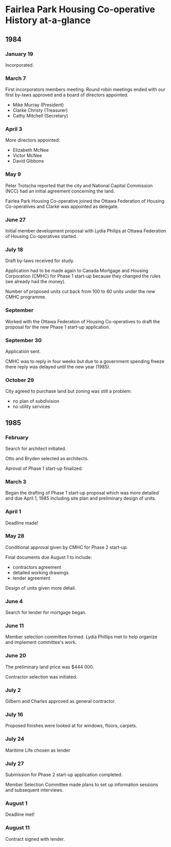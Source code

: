 # Fairlea Park Housing Co-operative History at-a-glance

## 1984

### January 19

Incorporated.

### March 7

First incorporators members meeting. Round robin meetings ended with our first by-laws approved and a board of directors appointed.

* Mike Murray (President)
* Clarke Christy (Treasurer)
* Cathy Mitchell (Secretary)

### April 3

More directors appointed:

* Elizabeth McNee
* Victor McNee
* David Gibbons

### May 9

Peter Trotscha reported that the city and National Capital Commission (NCC) had an initial agreement concerning the land.

Fairlea Park Housing Co-operative joined the Ottawa Federation of Housing Co-operatives and Clarke was appointed as delegate.

### June 27 

Initial member development proposal with Lydia Philips at Ottawa Federation of Housing Co-operatives started.

### July 18

Draft by-laws received for study.

Application had to be made again to Canada Mortgage and Housing Corporation (CMHC) for Phase 1 start-up because they changed the rules (we already had the money).

Number of proposed units cut back from 100 to 60 units under the new CMHC programme.

### September 

Worked with the Ottawa Federation of Housing Co-operatives to draft the proposal for the new Phase 1 start-up application.

### September 30

Application sent.

CMHC was to reply in four weeks but due to a government spending freeze there reply was delayed until the new year (1985).

### October 29

City agreed to purchase land but zoning was still a problem:

* no plan of subdivision
* no utility services

## 1985

### February

Search for architect initiated.

Otto and Bryden selected as architects.

Aproval of Phase 1 start-up finalized.

### March 3 

Began the drafting of Phase 1 start-up proposal which was more detailed and due April 1, 1985 including site plan and preliminary design of units.

### April 1

Deadline made!

### May 28 

Conditional approval given by CMHC for Phase 2 start-up.

Final documents due August 1 to include:

* contractors agreement
* detailed working drawings
* lender agreement

Design of units given more detail.

### June 4

Search for lender for mortgage began.

### June 11

Member selection committee formed. Lydia Phillips met to help organize and implement committee's work.

### June 20

The preliminary land price was $444 000.

Contractor selection was initiated.

### July 2

Gilbern and Charles approved as general contractor.

### July 16

Proposed finishes were looked at for windows, floors, carpets.

### July 24

Maritime Life chosen as lender

### July 27

Submission for Phase 2 start-up application completed.

Member Selection Committee made plans to set up information sessions and subsequent interviews.

### August 1 

Deadline met!

### August 11

Contract signed with lender.
